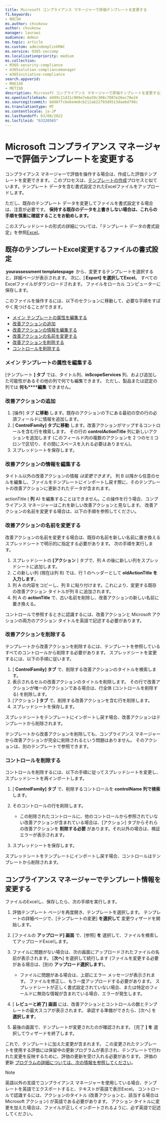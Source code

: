 ```yaml
---
title: Microsoft コンプライアンス マネージャーで評価テンプレートを変更する
f1.keywords:
- NOCSH
ms.author: chvukosw
author: chvukosw
manager: laurawi
audience: Admin
ms.topic: article
ms.custom: admindeeplinkMAC
ms.service: O365-seccomp
ms.localizationpriority: medium
ms.collection:
- M365-security-compliance
- m365solution-compliancemanager
- m365initiative-compliance
search.appverid:
- MOE150
- MET150
description: Microsoft コンプライアンス マネージャーで評価テンプレートを変更する方法について説明します。
ms.openlocfilehash: d409c21d31c909e7e6a59c308c7087e26ec78e24
ms.sourcegitcommit: bdd6ffc6ebe4e6cb212ab22793d9513dae6d798c
ms.translationtype: MT
ms.contentlocale: ja-JP
ms.lasthandoff: 03/08/2022
ms.locfileid: "63320565"
---
```

# <a name="modify-assessment-templates-in-microsoft-compliance-manager"></a>Microsoft コンプライアンス マネージャーで評価テンプレートを変更する

コンプライアンス マネージャーで評価を操作する場合は、作成した評価テンプレートを変更できます。 このプロセスは、[テンプレートの作成](compliance-manager-templates-create.md)プロセスと似ています。テンプレート データを含む書式設定されたExcelファイルをアップロードします。

ただし、既存のテンプレート データを変更してファイルを書式設定する場合は、注意が必要です。 **保持する既存のデータを上書きしない場合は、これらの手順を慎重に確認することをお勧めします。**

このスプレッドシートの形式の詳細については、「テンプレート データの書式設定」を参照[Excel](compliance-manager-templates-format-excel.md)。

## <a name="format-your-excel-file-to-modify-an-existing-template"></a>既存のテンプレートExcel変更するファイルの書式設定

 **yourassessment templatespage**  から、変更するテンプレートを選択すると、詳細ページが表示されます。 次に、[ **Export] を選択してExcel**。 すべてのExcelファイルがダウンロードされます。 ファイルをローカル コンピューターに保存します。

このファイルを操作するには、以下のセクションに移動して、必要な手順をすばやく見つけることができます。

- [メイン テンプレートの属性を編集する](#edit-the-main-template-attributes)
- [改善アクションの追加](#add-an-improvement-action)
- [改善アクションの情報を編集する](#edit-an-improvement-actions-information)
- [改善アクションの名前を変更する](#change-an-improvement-actions-name)
- [改善アクションを削除する](#remove-an-improvement-action)
- [コントロールを削除する](#remove-a-control)

### <a name="edit-the-main-template-attributes"></a>メイン テンプレートの属性を編集する

[テンプレート **] タブ** では、タイトル列、**inScopeServices** 列、および追加した可能性があるその他の列で何でも編集できます。 ただし、製品または認定の列では **何も****編集** できません。

### <a name="add-an-improvement-action"></a>改善アクションの追加

1. [操作] タブ **に移動** します。既存のアクションの下にある最初の空の行の必須フィールドに情報を追加します。
2. [ **ControlFamily] タブに移動** します。改善アクションがマップするコントロールを含む行を検索します。 その行の **controlActionTitle** 列に新しいアクションを追加します (このフィールド内の複数のアクションを 2 つのセミコロンで区切り、その間にスペースを入れる必要はありません)。
3. スプレッドシートを保存します。

### <a name="edit-an-improvement-actions-information"></a>改善アクションの情報を編集する

タイトル以外の改善アクションの情報 *は変更できます*。 列 B 以降から任意のセルを編集し、ファイルをテンプレートにインポートし戻す際に、そのテンプレートの改善アクションに更新されたデータが含まれます。

actionTitle ( **列** A) を編集することはできません。この操作を行う場合、コンプライアンス マネージャーはこれを新しい改善アクションと見なします。 改善アクションの名前を変更する場合は、以下の手順を参照してください。

### <a name="change-an-improvement-actions-name"></a>改善アクションの名前を変更する

改善アクションの名前を変更する場合は、既存の名前を新しい名前に置き換えるスプレッドシートで明示的に指定する必要があります。 次の手順を実行します。

1. スプレッドシートの **[アクション** ] タブで、列 A の後に新しい列をスプレッドシートに追加します。
2. この新しい列 (現在は列 B) では、行 1 のヘッダーとして **oldActionTitle を入力します**。
3. 列 A の内容をコピーし、列 B に貼り付けます。これにより、変更する既存の改善アクション タイトルが列 B に追加されます。
4. 列 A の **actionTitle** で、古い名前を削除し、改善アクションの新しい名前に置き換える。

コントロールで参照するときに認識するには、改善アクションと Microsoft アクションの両方のアクション タイトルを英語で記述する必要があります。

### <a name="remove-an-improvement-action"></a>改善アクションを削除する

テンプレートから改善アクションを削除するには、テンプレートを参照しているすべてのコントロールから削除する必要があります。 スプレッドシートを変更するには、以下の手順に従います。

1. [ **ControlFamily] タブ** で、削除する改善アクションのタイトルを検索します。
2. 表示されるセルの改善アクションのタイトルを削除します。 その行で改善アクションが唯一のアクションである場合は、行全体 (コントロールを削除する) を削除します。
3. [アクション **] タブ** で、削除する改善アクションを含む行を削除します。
4. スプレッドシートを保存します。

スプレッドシートをテンプレートにインポートし戻す場合、改善アクションはテンプレートから削除されます。

テンプレートから改善アクションを削除しても、コンプライアンス マネージャーから改善アクションが完全に削除されるという問題はありません。 そのアクションは、別のテンプレートで参照できます。

### <a name="remove-a-control"></a>コントロールを削除する

コントロールを削除するには、以下の手順に従ってスプレッドシートを変更し、スプレッドシートを再インポートします。

1. [ **ControlFamily] タブ** で、削除するコントロールを **controlName 列で検索** します。
2. そのコントロールの行を削除します。
    - この削除されたコントロールに、他のコントロールから参照されていない改善アクションが含まれている場合は、[アクション] タブからそれらの改善アクションを **削除する必要** があります。それ以外の場合は、検証エラーが表示されます。

3. スプレッドシートを保存します。

スプレッドシートをテンプレートにインポートし戻す場合、コントロールはテンプレートから削除されます。

## <a name="modify-template-info-in-compliance-manager"></a>コンプライアンス マネージャーでテンプレート情報を変更する

ファイルのExcelし、保存したら、次の手順を実行します。

1. 評価テンプレート ページを再度開き、テンプレートを選択します。 テンプレートの詳細ページで、[テンプレートの変更] **を選択して** 変更ウィザードを開始します。
2. [ファイルの **アップロード] 画面** で、[参照] **を** 選択して、ファイルを検索してアップロードExcelします。
3. ファイルに問題がない場合は、次の画面にアップロードされたファイルの名前が表示されます。 [**次へ**] を選択して続行します (ファイルを変更する必要がある場合は、[別の **アップロード選択します**)。
    - ファイルに問題がある場合は、上部にエラー メッセージが表示されます。 ファイルを修正し、もう一度アップロードする必要があります。 スプレッドシートが正しく書式設定されていない場合、または特定のフィールドに無効な情報が含まれている場合、エラーが発生します。

4. [ **レビューと終了] 画面** には、改善アクションとコントロールの数とテンプレートの最大スコアが表示されます。 承認する準備ができたら、[次へ] を **選択します**。
5. 最後の画面で、テンプレートが変更されたのが確認されます。 [完了 **] を** 選択してウィザードを終了します。

これで、テンプレートに加えた変更が含まれます。 この変更されたテンプレートを使用する評価には保留中の更新プログラムが表示され、テンプレートで行われた変更を反映するために、評価の更新を受け入れる必要があります。 評価の更新 [プログラムの詳細については、次の情報を参照してください](compliance-manager-assessments.md#accept-updates-to-assessments)。

> [!NOTE]
> 英語以外の言語でコンプライアンス マネージャーを使用している場合、テンプレートを英語でエクスポートすると、テキストが英語で表示Excel。 コントロールで認識するには、アクションのタイトル (改善アクションと、該当する場合は Microsoft アクション) が英語である必要があります。 アクション タイトルに変更を加えた場合は、ファイルが正しくインポートされるように、必ず英語で記述してください。
